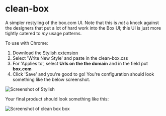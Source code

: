 clean-box
=========

A simpler restyling of the box.com UI. Note that this is *not* a knock against the designers that put a lot of hard work into the Box UI; this UI is just more tightly catered to *my* usage patterns.

To use with Chrome:

1. Download the [Stylish extension](https://chrome.google.com/webstore/detail/stylish/fjnbnpbmkenffdnngjfgmeleoegfcffe?hl=en)
2. Select 'Write New Style' and paste in the clean-box.css
3. For 'Applies to', select **Urls on the the domain** and in the field put **box.com**
4. Click 'Save' and you're good to go! You're configuration should look something like the below screenshot.

![Screenshot of Stylish](https://www.evernote.com/shard/s146/sh/65dbe8e8-382d-4e7d-8e41-fb52f6b39dd7/6d8e1e5d0ebb81a4fdedcad848e7953c/deep/0/Edit-Style-clean-box.png)

Your final product should look something like this:

![Screenshot of clean box box](https://www.evernote.com/shard/s146/sh/eb7bddf2-1f12-4cc7-8362-b62fbb60c724/8830a23468f2d8e67606082be4c0cce6/deep/0/1-6-14,-12-40-AM.png)
